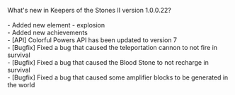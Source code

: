 What's new in Keepers of the Stones II version 1.0.0.22?<br />
<br />- Added new element - explosion
<br />- Added new achievements
<br />- [API] Colorful Powers API has been updated to version 7
<br />- [Bugfix] Fixed a bug that caused the teleportation cannon to not fire in survival
<br />- [Bugfix] Fixed a bug that caused the Blood Stone to not recharge in survival
<br />- [Bugfix] Fixed a bug that caused some amplifier blocks to be generated in the world